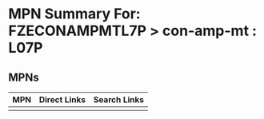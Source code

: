 



# MPN Summary For: FZECONAMPMTL7P > con-amp-mt : L07P

## MPNs
  

|MPN|Direct Links|Search Links|
| :--- | :--- | :--- |
||||
